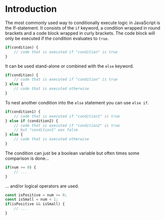 # Introduction

The most commonly used way to conditionally execute logic in JavaScript is the If-statement. It consists of the `if` keyword, a condition wrapped in round brackets and a code block wrapped in curly brackets. The code block will only be executed if the condition evaluates to `true`.

```javascript
if(condition) {
    // code that is executed if "condition" is true
}
```

It can be used stand-alone or combined with the `else` keyword.

```javascript
if(condition) {
    // code that is executed if "condition" is true
} else {
    // code that is executed otherwise
}
```

To nest another condition into the `else` statement you can use `else if`.

```javascript
if(condition1) {
    // code that is executed if "condition1" is true
} else if (condition2) {
    // code that is executed if "condition2" is true
    // but "condition1" was false
} else {
    // code that is executed otherwise
}
```

The condition can just be a boolean variable but often times some comparison is done...

```javascript
if(num >= 0) {
    // ...
}
```

... and/or logical operators are used.

```javascript
const isPositive = num >= 0;
const isSmall = num < 1;
if(isPositive && isSmall) {
    // ...
}
```
